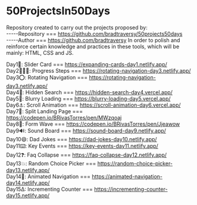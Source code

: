 # 50ProjectsIn50Days
Repository created to carry out the projects proposed by: <br>
-----Repository === https://github.com/bradtraversy/50projects50days <br>
-----Author === https://github.com/bradtraversy
In order to polish and reinforce certain knowledge and practices in these tools, which will be mainly: HTML, CSS and JS.

Day1🌅: Slider Card === https://expanding-cards-day1.netlify.app/ <br>
Day2🚶🏼‍♂️: Progress Steps === https://rotating-navigation-day3.netlify.app/ <br>
Day3⭕: Rotating Navigation === https://rotating-navigation-day3.netlify.app/ <br>
Day4🔎: Hidden Search === https://hidden-search-day4.vercel.app/ <br>
Day5🌅: Blurry Loading === https://blurry-loading-day5.vercel.app/ <br>
Day6⚓: Scroll Animation === https://scroll-animation-day6.vercel.app/ <br>
Day7📄: Split Landing Page === https://codepen.io/BRivasTorres/pen/MWzqoaj <br> 
Day8📝: Form Wave === https://codepen.io/BRivasTorres/pen/Jjeawow <br> 
Day9🔊: Sound Board === https://sound-board-day9.netlify.app/ <br> 
Day10😄: Dad Jokes === https://dad-jokes-day10.netlify.app/ <br> 
Day11⌨️: Key Events === https://key-events-day11.netlify.app/ <br>
Day12❓: Faq Collapse === https://faq-collapse-day12.netlify.app/ <br>
Day13💥: Random Choice Picker ===  https://random-choice-picker-day13.netlify.app/ <br>
Day14🧭: Animated Navigation === https://animated-navigation-day14.netlify.app/ <br>
Day15∆: Incrementing Counter === https://incrementing-counter-day15.netlify.app/ <br>

